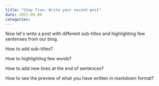 ```yaml
---
title: "Step five: Write your second post"
date: 2021-09-08
categories:
---
```


Now let's write a post with different sub-titles and highlighting few sentenses from our blog.  

How to add sub-titles?  

How to highlighting few words?  

How to add new lines at the end of sentences?  

How to see the preview of what you have written in markdown format?  

